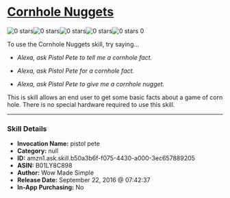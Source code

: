 # [Cornhole Nuggets](http://alexa.amazon.com/#skills/amzn1.ask.skill.b50a3b6f-f075-4430-a000-3ec657889205)
![0 stars](../../images/ic_star_border_black_18dp_1x.png)![0 stars](../../images/ic_star_border_black_18dp_1x.png)![0 stars](../../images/ic_star_border_black_18dp_1x.png)![0 stars](../../images/ic_star_border_black_18dp_1x.png)![0 stars](../../images/ic_star_border_black_18dp_1x.png) 0

To use the Cornhole Nuggets skill, try saying...

* *Alexa, ask Pistol Pete to tell me a cornhole fact.*

* *Alexa, ask Pistol Pete for a cornhole fact.*

* *Alexa, ask Pistol Pete to give me a cornhole nugget.*

This is skill allows an end user to get some basic facts about a game of corn hole. There is no special hardware required to use this skill.

***

### Skill Details

* **Invocation Name:** pistol pete
* **Category:** null
* **ID:** amzn1.ask.skill.b50a3b6f-f075-4430-a000-3ec657889205
* **ASIN:** B01LY8C898
* **Author:** Wow Made Simple
* **Release Date:** September 22, 2016 @ 07:42:37
* **In-App Purchasing:** No
